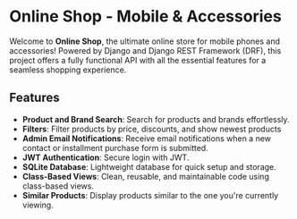 # Online Shop - Mobile & Accessories

Welcome to **Online Shop**, the ultimate online store for mobile phones and accessories! Powered by Django and Django REST Framework (DRF), this project offers a fully functional API with all the essential features for a seamless shopping experience.

## Features

- **Product and Brand Search**: Search for products and brands effortlessly.
- **Filters**: Filter products by price, discounts, and show newest products 
- **Admin Email Notifications**: Receive email notifications when a new contact or installment purchase form is submitted.
- **JWT Authentication**: Secure login with JWT.
- **SQLite Database**: Lightweight database for quick setup and storage.
- **Class-Based Views**: Clean, reusable, and maintainable code using class-based views.
- **Similar Products**: Display products similar to the one you're currently viewing.




